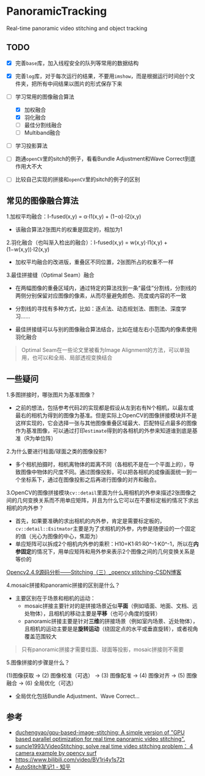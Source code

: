 # PanoramicTracking
Real-time panoramic video stitching and object tracking

## TODO

- [x] 完善`base`库，加入线程安全的队列等常用的数据结构
- [x] 完善`log`库，对于每次运行的结果，不要用`imshow`，而是根据运行时间创个文件夹，把所有中间结果以图片的形式保存下来
- [ ] 学习常用的图像融合算法
  - [x] 加权融合
  - [x] 羽化融合
  - [ ] 最佳分割线融合
  - [ ] Multiband融合

- [ ] 学习投影算法
  
- [ ] 跑通`openCV`里的sitch的例子，看看Bundle Adjustment和Wave Correct到底作用大不大
- [ ] 比较自己实现的拼接和`openCV`里的sitch的例子的区别



## 常见的图像融合算法

1.加权平均融合：I-fused(x,y) = α⋅I1(x,y) + (1−α)⋅I2(x,y)

- 该融合算法2张图片的权重是固定的，相加为1



2.羽化融合（也叫渐入检出的融合）：I-fused(x,y) = w(x,y)⋅I1(x,y) + (1−w(x,y))⋅I2(x,y)

- 加权平均融合的改进版，重叠区不同位置，2张图所占的权重不一样



3.最佳拼接缝（Optimal Seam）融合

- 在两幅图像的重叠区域内，通过特定的算法找到一条“最佳”分割线，分割线的两侧分别保留对应图像的像素，从而尽量避免颜色、亮度或内容的不一致

- 分割线的寻找有多种方式，比如：逐点法、动态规划法、图割法、深度学习......
- 最佳拼接缝可以与别的图像融合算法结合，比如在缝左右小范围内的像素使用羽化融合

> Optimal Seam在一些论文里被看为Image Alignment的方法，可以单独用，也可以和全局、局部透视变换结合
>



## 一些疑问

1.多图拼接时，哪张图片为基准图像？

- 之前的想法，包括参考代码2的实现都是假设从左到右有N个相机，以最左或最右的相机为得到的图像为基准。但是实际上OpenCV的图像拼接模块并不是这样实现的，它会选择一张与其他图像重叠区域最大、匹配特征点最多的图像作为基准图像，可以通过打印`estimate`得到的各相机的外参来知道谁到底是基准（R为单位阵）



2.为什么要进行柱面/球面之类的图像投影?

- 多个相机拍摄时，相机离物体的距离不同（各相机不是在一个平面上的），导致图像中物体的尺度不同。通过图像投影，可以把各相机的成像画面统一到一个坐标系下，通过在图像投影之后再进行图像的对齐和融合。



3.OpenCV的图像拼接模块`cv::detail`里面为什么用相机的外参来描述2张图像之间的几何变换关系而不用单应矩阵，并且为什么它可以在不要标定板的情况下求出相机的内外参？

- 首先，如果要准确的求出相机的内外参，肯定是需要标定板的，`cv::detail::Esitmator`主要是为了求相机的外参，内参是随便设的一个固定的值（光心为图像的中心，焦距为）
- 单应矩阵可以拆成2个相机内外参的乘积：H10=K1·R1·R0^-1·K0^-1，所以在**内参固定**的情况下，用单应矩阵和用外参来表示2个图像之间的几何变换关系是等价的

[Opencv2.4.9源码分析——Stitching（三）_opencv stitching-CSDN博客](https://blog.csdn.net/zhaocj/article/details/78809143)



4.mosaic拼接和panoramic拼接的区别是什么？

- 主要区别在于场景和相机的运动：
  - mosaic拼接主要针对的是拼接场景近似**平面**（例如墙面、地面、文档、远处物体），且相机的移动主要是**平移**（也可小角度的旋转）
  - panoramic拼接主要是针对**三维**的拼接场景（例如室内场景、近处物体），且相机的运动主要是是**旋转运动**（绕固定点的水平或垂直旋转），或者视角覆盖范围较大

> 只有panoramic拼接才需要柱面、球面等投影，mosaic拼接则不需要
>



5.图像拼接的步骤是什么？

(1)图像获取 → (2) 图像校准（可选） → (3) 图像配准 → (4) 图像对齐 → (5) 图像融合 → (6) 全局优化（可选） 

- 全局优化包括Bundle Adjustment、Wave Correct...



## 参考

- [duchengyao/gpu-based-image-stitching: A simple version of "GPU based parallel optimization for real time panoramic video stitching".](https://github.com/duchengyao/gpu-based-image-stitching)
- [suncle1993/VideoStitching: solve real time video stitching problem： 4 camera example by opencv surf](https://github.com/suncle1993/VideoStitching)
- https://www.bilibili.com/video/BV1ri4y1s72t
- [AutoStitch笔记1 - 知乎](https://zhuanlan.zhihu.com/p/56633416)
